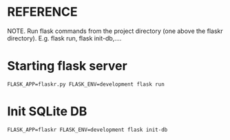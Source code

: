 # REFERENCE

NOTE. Run flask commands from the project directory (one above the flaskr
directory). E.g. flask run, flask init-db,....

# Starting flask server

```
FLASK_APP=flaskr.py FLASK_ENV=development flask run
```

# Init SQLite DB

```
FLASK_APP=flaskr FLASK_ENV=development flask init-db
```
